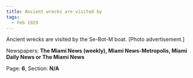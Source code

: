 ```yaml
---  
title: Ancient wrecks are visited by  
tags:  
  - Feb 1929  
---  
```

  
Ancient wrecks are visited by the Se-Bot-M boat. [Photo advertisement.]  
  
Newspapers: **The Miami News (weekly), Miami News-Metropolis, Miami Daily News or The Miami News**  
  
Page: **6**, Section: **N/A** 
